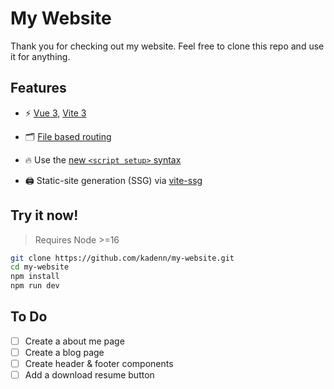 # My Website

Thank you for checking out my website. Feel free to clone this repo and use it for anything.

## Features

- ⚡️ [Vue 3](https://github.com/vuejs/core), [Vite 3](https://github.com/vitejs/vite)

- 🗂 [File based routing](https://github.com/hannoeru/vite-plugin-pages)

- 🔥 Use the [new `<script setup>` syntax](https://vuejs.org/api/sfc-script-setup.html)

- 🖨 Static-site generation (SSG) via [vite-ssg](https://github.com/antfu/vite-ssg)

## Try it now!

> Requires Node >=16

```sh
git clone https://github.com/kadenn/my-website.git
cd my-website
npm install
npm run dev
```

## To Do

- [ ] Create a about me page
- [ ] Create a blog page
- [ ] Create header & footer components
- [ ] Add a download resume button
